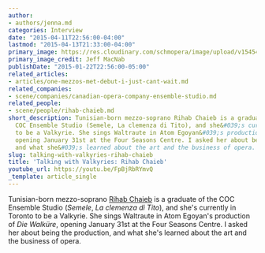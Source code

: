 ```yaml
---
author:
- authors/jenna.md
categories: Interview
date: "2015-04-11T22:56:00-04:00"
lastmod: "2015-04-13T21:33:00-04:00"
primary_image: https://res.cloudinary.com/schmopera/image/upload/v1545409169/media/webhook-uploads/1428807289284/rihab-temp.jpg.jpg
primary_image_credit: Jeff MacNab
publishDate: "2015-01-22T22:56:00-05:00"
related_articles:
- articles/one-mezzos-met-debut-i-just-cant-wait.md
related_companies:
- scene/companies/canadian-opera-company-ensemble-studio.md
related_people:
- scene/people/rihab-chaieb.md
short_description: ​Tunisian-born mezzo-soprano Rihab Chaieb is a graduate of the
  COC Ensemble Studio (Semele, La clemenza di Tito), and she&#039;s currently in Toronto
  to be a Valkyrie. She sings Waltraute in Atom Egoyan&#039;s production of Die Walküre,
  opening January 31st at the Four Seasons Centre. I asked her about being the production,
  and what she&#039;s learned about the art and the business of opera.
slug: talking-with-valkyries-rihab-chaieb
title: 'Talking with Valkyries: Rihab Chaieb'
youtube_url: https://youtu.be/FpBjRbRYmvQ
_template: article_single
---
```


Tunisian-born mezzo-soprano [Rihab Chaieb](https://twitter.com/rihabchaieb) is a graduate of the COC Ensemble Studio (*Semele*, *La clemenza di Tito*), and she's currently in Toronto to be a Valkyrie. She sings Waltraute in Atom Egoyan's production of *Die Walküre*, opening January 31st at the Four Seasons Centre. I asked her about being the production, and what she's learned about the art and the business of opera.
